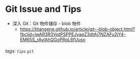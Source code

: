 # Git Issue and Tips
* 深入 Git：Git 物件儲存 - blob 物件
  * https://titangene.github.io/article/git--blob-object.html?fbclid=IwAR3R3VptPSPPEJyapZ3dtAj7NZAFu2jY4-EM65S_rAylAhQGoPRpL6fUuso

###### tags: `tips` `git`